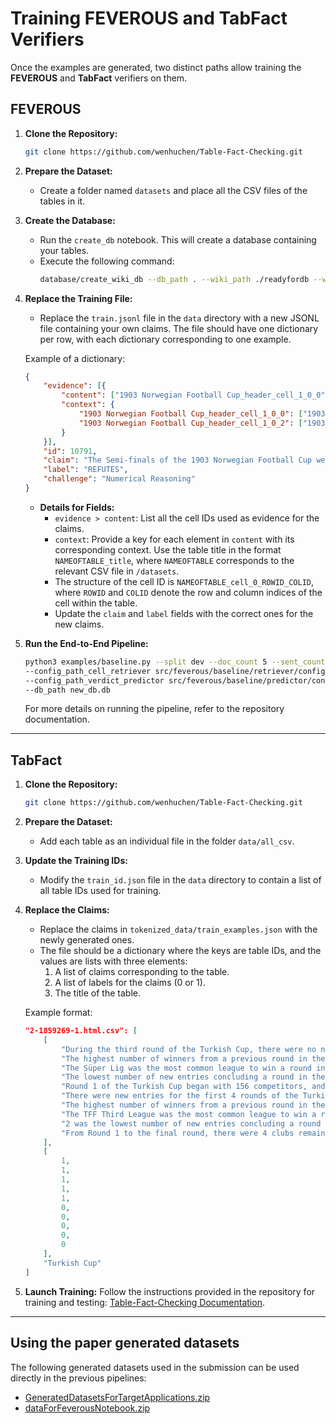 # Training FEVEROUS and TabFact Verifiers

Once the examples are generated, two distinct paths allow training the **FEVEROUS** and **TabFact** verifiers on them.

## FEVEROUS

1. **Clone the Repository:**
   ```bash
   git clone https://github.com/wenhuchen/Table-Fact-Checking.git
   ```

2. **Prepare the Dataset:**
   - Create a folder named `datasets` and place all the CSV files of the tables in it.
   
3. **Create the Database:**
   - Run the `create_db` notebook. This will create a database containing your tables.
   - Execute the following command:
     ```bash
     database/create_wiki_db --db_path . --wiki_path ./readyfordb --wiki_name new_db.db
     ```

4. **Replace the Training File:**
   - Replace the `train.jsonl` file in the `data` directory with a new JSONL file containing your own claims. The file should have one dictionary per row, with each dictionary corresponding to one example.

   Example of a dictionary:
   ```json
   {
       "evidence": [{
           "content": ["1903 Norwegian Football Cup_header_cell_1_0_0", "1903 Norwegian Football Cup_header_cell_1_0_2"],
           "context": {
               "1903 Norwegian Football Cup_header_cell_1_0_0": ["1903 Norwegian Football Cup_title", "1903 Norwegian Football Cup_section_0"],
               "1903 Norwegian Football Cup_header_cell_1_0_2": ["1903 Norwegian Football Cup_title", "1903 Norwegian Football Cup_section_0"]
           }
       }],
       "id": 10791,
       "claim": "The Semi-finals of the 1903 Norwegian Football Cup were played between 6 teams.",
       "label": "REFUTES",
       "challenge": "Numerical Reasoning"
   }
   ```

   - **Details for Fields:**
     - `evidence > content`: List all the cell IDs used as evidence for the claims.
     - `context`: Provide a key for each element in `content` with its corresponding context. Use the table title in the format `NAMEOFTABLE_title`, where `NAMEOFTABLE` corresponds to the relevant CSV file in `/datasets`.
     - The structure of the cell ID is `NAMEOFTABLE_cell_0_ROWID_COLID`, where `ROWID` and `COLID` denote the row and column indices of the cell within the table.
     - Update the `claim` and `label` fields with the correct ones for the new claims.

5. **Run the End-to-End Pipeline:**
   ```bash
   python3 examples/baseline.py --split dev --doc_count 5 --sent_count 5 --tab_count 3 \
   --config_path_cell_retriever src/feverous/baseline/retriever/config_roberta.json \
   --config_path_verdict_predictor src/feverous/baseline/predictor/config_roberta_old.json \
   --db_path new_db.db
   ```

   For more details on running the pipeline, refer to the repository documentation.

---

## TabFact

1. **Clone the Repository:**
   ```bash
   git clone https://github.com/wenhuchen/Table-Fact-Checking.git
   ```

2. **Prepare the Dataset:**
   - Add each table as an individual file in the folder `data/all_csv`.

3. **Update the Training IDs:**
   - Modify the `train_id.json` file in the `data` directory to contain a list of all table IDs used for training.

4. **Replace the Claims:**
   - Replace the claims in `tokenized_data/train_examples.json` with the newly generated ones.
   - The file should be a dictionary where the keys are table IDs, and the values are lists with three elements:
     1. A list of claims corresponding to the table.
     2. A list of labels for the claims (0 or 1).
     3. The title of the table.

   Example format:
   ```json
   "2-1859269-1.html.csv": [
       [
           "During the third round of the Turkish Cup, there were no new entries.",
           "The highest number of winners from a previous round in the Turkish Cup was 54 in Round 3.",
           "The Süper Lig was the most common league to win a round in the Turkish Cup.",
           "The lowest number of new entries concluding a round in the Turkish Cup was 5.",
           "Round 1 of the Turkish Cup began with 156 competitors, and the final round was completed by only 2 teams.",
           "There were new entries for the first 4 rounds of the Turkish Cup.",
           "The highest number of winners from a previous round in the Turkish Cup was 59 in Round 3.",
           "The TFF Third League was the most common league to win a round in the Turkish Cup.",
           "2 was the lowest number of new entries concluding a round in the Turkish Cup.",
           "From Round 1 to the final round, there were 4 clubs remaining to complete the round."
       ],
       [
           1,
           1,
           1,
           1,
           1,
           0,
           0,
           0,
           0,
           0
       ],
       "Turkish Cup"
   ]
   ```

5. **Launch Training:**
   Follow the instructions provided in the repository for training and testing:
   [Table-Fact-Checking Documentation](https://github.com/wenhuchen/Table-Fact-Checking/tree/master?tab=readme-ov-file#start-from-scratch-data-preprocessing).


---
## Using the paper generated datasets 

The following generated datasets used in the submission can be used directly in the previous pipelines:
- [GeneratedDatasetsForTargetApplications.zip](https://github.com/dbunibas/tenet/blob/main/engine/data/GeneratedDatasetsForTargetApplications.zip)
- [dataForFeverousNotebook.zip](https://github.com/dbunibas/tenet/blob/main/engine/data/revision/feverous/dataForFeverousNotebook.zip)
